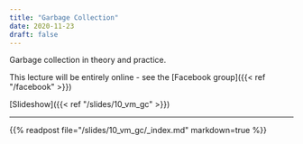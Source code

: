 ```yaml
---
title: "Garbage Collection"
date: 2020-11-23
draft: false
---
```


Garbage collection in theory and practice.


This lecture will be entirely online - see the [Facebook group]({{< ref "/facebook" >}})

<!--more-->

[Slideshow]({{< ref "/slides/10_vm_gc" >}})

---

{{% readpost file="/slides/10_vm_gc/_index.md" markdown=true %}}
